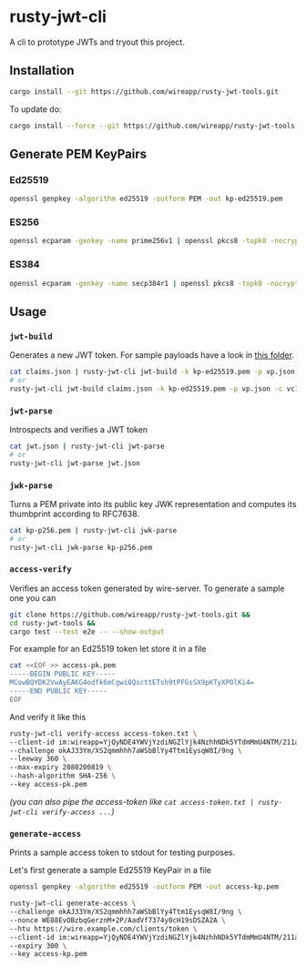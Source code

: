 # rusty-jwt-cli

A cli to prototype JWTs and tryout this project.

## Installation

```bash
cargo install --git https://github.com/wireapp/rusty-jwt-tools.git
```

To update do:
```bash
cargo install --force --git https://github.com/wireapp/rusty-jwt-tools.git
```

## Generate PEM KeyPairs

### Ed25519

```bash
openssl genpkey -algorithm ed25519 -outform PEM -out kp-ed25519.pem
```

### ES256

```bash
openssl ecparam -genkey -name prime256v1 | openssl pkcs8 -topk8 -nocrypt -out kp-p256.pem 
```

### ES384

```bash
openssl ecparam -genkey -name secp384r1 | openssl pkcs8 -topk8 -nocrypt -out kp-p384.pem 
```

## Usage

### `jwt-build`

Generates a new JWT token. For sample payloads have a look in [this folder](../data).

```bash
cat claims.json | rusty-jwt-cli jwt-build -k kp-ed25519.pem -p vp.json -c vc1.json -c vc2.json
# or
rusty-jwt-cli jwt-build claims.json -k kp-ed25519.pem -p vp.json -c vc1.json -c vc2.json
```

### `jwt-parse`

Introspects and verifies a JWT token

```bash
cat jwt.json | rusty-jwt-cli jwt-parse
# or
rusty-jwt-cli jwt-parse jwt.json
```

### `jwk-parse`

Turns a PEM private into its public key JWK representation and computes its thumbprint according to RFC7638.

```bash
cat kp-p256.pem | rusty-jwt-cli jwk-parse
# or
rusty-jwt-cli jwk-parse kp-p256.pem
```

### `access-verify`

Verifies an access token generated by wire-server. To generate a sample one you can

```bash
git clone https://github.com/wireapp/rusty-jwt-tools.git &&
cd rusty-jwt-tools &&
cargo test --test e2e -- --show-output
```

For example for an Ed25519 token let store it in a file

```bash
cat <<EOF >> access-pk.pem
-----BEGIN PUBLIC KEY-----
MCowBQYDK2VwAyEAKG4odfk6mCgwi8QscttETsh9tPFGsSX9pKTyXPOlKi4=
-----END PUBLIC KEY-----
EOF
```

And verify it like this

```bash
rusty-jwt-cli verify-access access-token.txt \
--client-id im:wireapp=YjQyNDE4YWVjYzdiNGZlYjk4NzhhNDk5YTdmMmU4NTM/211a945dca45eed1@wire.com \
--challenge okAJ33Ym/XS2qmmhhh7aWSbBlYy4Ttm1EysqW8I/9ng \
--leeway 360 \
--max-expiry 2080200819 \
--hash-algorithm SHA-256 \
--key access-pk.pem
```

*(you can also pipe the access-token like `cat access-token.txt | rusty-jwt-cli verify-access ...`)*

### `generate-access`

Prints a sample access token to stdout for testing purposes.

Let's first generate a sample Ed25519 KeyPair in a file

```bash
openssl genpkey -algorithm ed25519 -outform PEM -out access-kp.pem
```

```bash
rusty-jwt-cli generate-access \
--challenge okAJ33Ym/XS2qmmhhh7aWSbBlYy4Ttm1EysqW8I/9ng \
--nonce WE88EvOBzbqGerznM+2P/AadVf7374y0cH19sDSZA2A \
--htu https://wire.example.com/clients/token \
--client-id im:wireapp=YjQyNDE4YWVjYzdiNGZlYjk4NzhhNDk5YTdmMmU4NTM/211a945dca45eed1@wire.com \
--expiry 300 \
--key access-kp.pem
```
